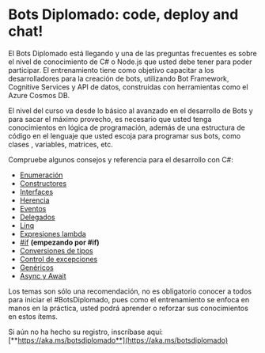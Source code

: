 # Bots Diplomado: code, deploy and chat!

El Bots Diplomado está llegando y una de las preguntas frecuentes es sobre el nivel de conocimiento de C# o Node.js que usted debe tener para poder participar. El entrenamiento tiene como objetivo capacitar a los desarrolladores para la creación de bots, utilizando Bot Framework, Cognitive Services y API de datos, construidas con herramientas como el Azure Cosmos DB.

El nivel del curso va desde lo básico al avanzado en el desarrollo de Bots y para sacar el máximo provecho, es necesario que usted tenga conocimientos en lógica de programación, además de una estructura de código en el lenguaje que usted escoja para programar sus bots, como clases , variables, matrices, etc.

Compruebe algunos consejos y referencia para el desarrollo con C#:

- [Enumeración](https://msdn.microsoft.com/es-mx/library/cc138362.aspx)
- [Constructores](https://msdn.microsoft.com/es-mx/library/ms173115.aspx)
- [Interfaces](https://msdn.microsoft.com/es-mx/library/ms173156.aspx)
- [Herencia](https://msdn.microsoft.com/es-mx/library/ms173149.aspx)
- [Eventos](https://msdn.microsoft.com/es-mx/library/ms366768.aspx)
- [Delegados](https://msdn.microsoft.com/es-es/library/ms173171.aspx)
- [Linq](https://msdn.microsoft.com/es-mx/library/bb397676.aspx)
- [Expresiones lambda](https://msdn.microsoft.com/es-mx/library/bb397687.aspx)
- [#if](https://msdn.microsoft.com/es-mx/library/4y6tbswk.aspx) **(empezando por #if)**
- [Conversiones de tipos](https://msdn.microsoft.com/es-mx/library/ms173105.aspx)
- [Control de excepciones](https://msdn.microsoft.com/es-mx/library/ms173160.aspx)
- [Genéricos](https://msdn.microsoft.com/es-mx/library/512aeb7t.aspx)
- [Async y Await](https://msdn.microsoft.com/es-mx/library/hh156513.aspx)

Los temas son sólo una recomendación, no es obligatorio conocer a todos para iniciar el #BotsDiplomado, pues como el entrenamiento se enfoca en manos en la práctica, usted podrá aprender o reforzar sus conocimientos en estos ítems.

Si aún no ha hecho su registro, inscríbase aquí:  [**https://aka.ms/botsdiplomado**](https://aka.ms/botsdiplomado)
